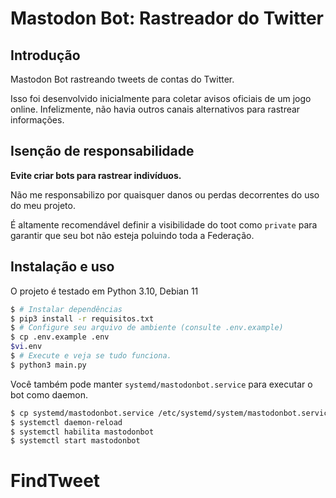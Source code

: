 # Mastodon Bot: Rastreador do Twitter

## Introdução

Mastodon Bot rastreando tweets de contas do Twitter.

Isso foi desenvolvido inicialmente para coletar avisos oficiais de um jogo online. Infelizmente, não havia outros canais alternativos para rastrear informações.

## Isenção de responsabilidade

**Evite criar bots para rastrear indivíduos.**

Não me responsabilizo por quaisquer danos ou perdas decorrentes do uso do meu projeto.

É altamente recomendável definir a visibilidade do toot como `private` para garantir que seu bot não esteja poluindo toda a Federação.


## Instalação e uso

O projeto é testado em Python 3.10, Debian 11

```bash
$ # Instalar dependências
$ pip3 install -r requisitos.txt
$ # Configure seu arquivo de ambiente (consulte .env.example)
$ cp .env.example .env
$vi.env
$ # Execute e veja se tudo funciona.
$ python3 main.py
```

Você também pode manter `systemd/mastodonbot.service` para executar o bot como daemon.

```bash
$ cp systemd/mastodonbot.service /etc/systemd/system/mastodonbot.service
$ systemctl daemon-reload
$ systemctl habilita mastodonbot
$ systemctl start mastodonbot
```
# FindTweet

